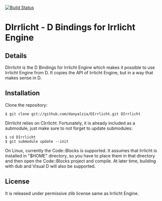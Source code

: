 [![Build Status](https://travis-ci.org/danyalzia/DIrrlicht.png?branch=master)](https://travis-ci.org/danyalzia/DIrrlicht)

DIrrlicht - D Bindings for Irrlicht Engine
==========================================

Details
-------

DIrrlicht is the D Bindings for Irrlicht Engine which makes it possible to use Irrlicht Engine from D. It copies the API of Irrlicht Engine, but in a way that makes sense in D.

Installation
------------

Clone the repository:

```
$ git clone git://github.com/danyalzia/DIrrlicht.git DIrrlicht
```

DIrrlicht relies on CIrrlicht. Fortunately, it is already included as a submodule, just make sure to not forget to update submodules:

```
$ cd DIrrlicht
$ git submodule update --init
```

On Linux, currently the Code::Blocks is supported. It assumes that Irrlicht is installed in "$HOME" directory, so you have to place them in that directory and then open the Code::Blocks project and compile. At later time, building with dub and Visual D will also be supported.

License
-------

It is released under permissive zlib license same as Irrlicht Engine.